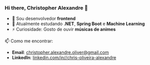 ### Hi there, Christopher Alexandre 👋

<!--
**JBMILHOUSE/JBMILHOUSE** is a ✨ _special_ ✨ repository because its `README.md` (this file) appears on your GitHub profile.

Here are some ideas to get you started:

- 🔭 I’m currently working on ...
- 🌱 I’m currently learning ...
- 👯 I’m looking to collaborate on ...
- 🤔 I’m looking for help with ...
- 💬 Ask me about ...
- 📫 How to reach me: ...
- 😄 Pronouns: ...
- ⚡ Fun fact: ...
-->

- 🌱 Sou desenvolvedor **frontend**
- 🔭 Atualmente estudando **.NET**, **Spring Boot** e **Machine Learning**
- ⚡ Curiosidade: Gosto de ouvir **músicas de animes**

📫 Como me encontrar:
- **Email**: [christopher.alexandre.oliver@gmail.com](mailto:christopher.alexandre.oliver@gmail.com)
- **LinkedIn**: [linkedin.com/in//chris-oliveira-alexandre](https://www.linkedin.com/in/chris-oliveira-alexandre)

